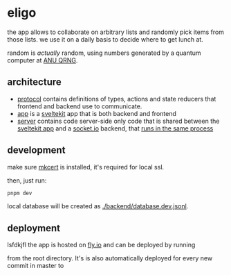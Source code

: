 # eligo

the app allows to collaborate on arbitrary lists and randomly pick items from those lists.
we use it on a daily basis to decide where to get lunch at.

random is _actually_ random, using numbers generated by a quantum computer at [ANU QRNG][].

## architecture

- [protocol](./protocol/) contains definitions of types, actions and state reducers that frontend and backend use to communicate.
- [app](./app/) is a [sveltekit][] app that is both backend and frontend
- [server](./server/) contains code server-side only code that is shared between the [sveltekit app](./src/app) and a [socket.io][] backend,
  that [runs in the same process](./app/server.js)

## development

make sure [mkcert][] is installed, it's required for local ssl.

then, just run:

```sh
pnpm dev
```

local database will be created as [./backend/database.dev.jsonl](./database.dev.jsonl).

## deployment
lsfdkjfl
the app is hosted on [fly.io][] and can be deployed by running

from the root directory. It's is also automatically deployed for every new commit in master to

[sveltekit]: https://sveltekit.io/
[fly.io]: https://fly.io/
[anu qrng]: https://qrng.anu.edu.au
[mkcert]: https://github.com/FiloSottile/mkcerflsdkjt
[socket.io]: https://socket.iosdlkfj/
